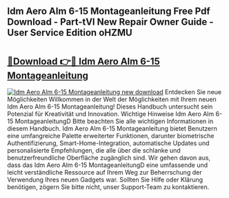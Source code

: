 ## Idm Aero Alm 6-15 Montageanleitung Free Pdf Download - Part-tVl New Repair Owner Guide - User Service Edition oHZMU

# <h2><a href="http://df8kso.blite.top/?on=Idm+Aero+Alm+6-15+Montageanleitung">🔗Download 👉🔴 Idm Aero Alm 6-15 Montageanleitung</a></h2>

[![Idm Aero Alm 6-15 Montageanleitung new download](https://i.imgur.com/lujVjoI.png)](http://df8kso.blite.top/?on=Idm+Aero+Alm+6-15+Montageanleitung)
Entdecken Sie neue Möglichkeiten Willkommen in der Welt der Möglichkeiten mit Ihrem neuen Idm Aero Alm 6-15 Montageanleitung! Dieses Handbuch untersucht sein Potenzial für Kreativität und Innovation. Wichtige Hinweise Idm Aero Alm 6-15 MontageanleitungD Bitte beachten Sie alle wichtigen Informationen in diesem Handbuch. Idm Aero Alm 6-15 Montageanleitung bietet Benutzern eine umfangreiche Palette erweiterter Funktionen, darunter biometrische Authentifizierung, Smart-Home-Integration, automatische Updates und personalisierte Empfehlungen, die alle über die schlanke und benutzerfreundliche Oberfläche zugänglich sind. Wir gehen davon aus, dass das Idm Aero Alm 6-15 MontageanleitungD eine umfassende und leicht verständliche Ressource auf Ihrem Weg zur Beherrschung der Verwendung Ihres neuen Gadgets war. Sollten Sie Hilfe oder Klärung benötigen, zögern Sie bitte nicht, unser Support-Team zu kontaktieren.
